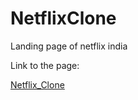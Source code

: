 # NetflixClone
Landing page of netflix india
<p>Link to the page: <br></p>
<a href="clone-netflix.aryanc193.repl.co" target="_blank">Netflix_Clone</a>
